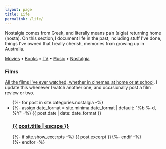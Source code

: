 ```yaml
---
layout: page
title: Life
permalink: /life/
---
```

Nostalgia comes from Greek, and literally means pain (algia) returning home (nosta). On this section, I document life in the past, including stuff I've done, things I've owned that I really cherish, memories from growing up in Australia.

<p><a href="/life/movies">Movies</a> • <a href="/life/books">Books</a> • <a
                href="/life/tv">TV</a> • <a href="/life/music">Music</a> • <a href="/life/memories">Nostalgia</a></p>

<h3>Films</h3>
<a href="/nostalgia/movies">All the films I've ever watched, whether in cinemas, at home or at school</a>. I update this whenever I watch another one, and occasionally post a film review or two.


<ul class="post-list">
    {%- for post in site.categories.nostalgia -%}
    <li>
        {%- assign date_format = site.minima.date_format | default: "%b %-d, %Y" -%}
        <span class="post-meta">{{ post.date | date: date_format }}</span>
        <h3>
            <a class="post-link" href="{{ post.url | relative_url }}">
                {{ post.title | escape }}
            </a>
        </h3>
        {%- if site.show_excerpts -%}
        {{ post.excerpt }}
        {%- endif -%}
    </li>
    {%- endfor -%}
</ul>